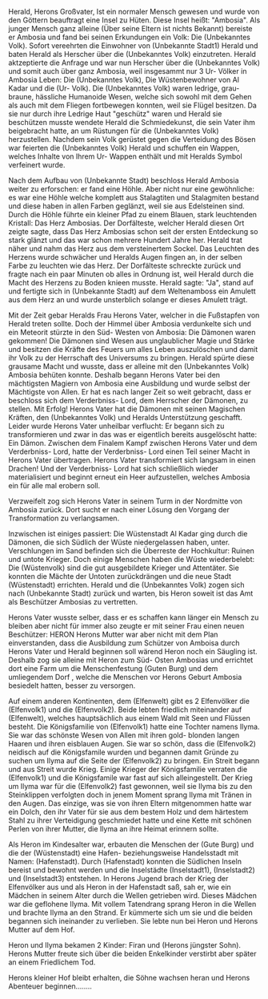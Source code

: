 Herald, Herons Großvater, Ist ein normaler Mensch gewesen und wurde von den Göttern beauftragt eine Insel zu Hüten.
Diese Insel heißt: "Ambosia".
Als junger Mensch ganz alleine (Über seine Eltern ist nichts Bekannt) bereiste er Ambosia
und fand bei seinen Erkundungen ein Volk: Die (Unbekanntes Volk).
Sofort vereehrten die Einwohner von (Unbekannte Stadt1) Herald und baten Herald als Herscher über die (Unbekanntes Volk) einzutreten.
Herald aktzeptierte die Anfrage und war nun Herscher über die (Unbekanntes Volk) und somit auch über ganz Ambosia, weil insgesammt nur
3 Ur- Völker in Ambosia Leben: Die (Unbekanntes Volk), Die Wüstenbewohner von Al Kadar und die (Ur- Volk).
Die (Unbekanntes Volk) waren ledrige, grau-braune, hässliche Humanoide Wesen, welche sich sowohl mit dem Gehen als auch mit dem Fliegen
fortbewegen konnten, weil sie Flügel besitzen. Da sie nur durch ihre Ledrige Haut "geschütz" waren und Herald sie beschützen musste
wendete Herald die Schmiedekunst, die sein Vater ihm beigebracht hatte, an um Rüstungen für die (Unbekanntes Volk) herzustellen.
Nachdem sein Volk gerüstet gegen die Verteidung des Bösen war feierten die (Unbekanntes Volk) Herald und schuffen ein Wappen, welches Inhalte von Ihrem
Ur- Wappen enthält und mit Heralds Symbol verfeinert wurde.

Nach dem Aufbau von (Unbekannte Stadt) beschloss Herald Ambosia weiter zu erforschen: er fand eine Höhle.
Aber nicht nur eine gewöhnliche: es war eine Höhle welche komplett aus Stalagtiten und Stalagmiten bestand und diese haben in allen Farben
geglänzt, weil sie aus Edelsteinen sind. Durch die Höhle führte ein kleiner Pfad zu einem Blauen, stark leuchtenden Kristall: Das Herz Ambosias.
Der Dorfälteste, welcher Herald diesen Ort zeigte sagte, dass Das Herz Ambosias schon seit der ersten Entdeckung so stark glänzt und das war schon mehrere Hundert Jahre her.
Herald trat näher und nahm das Herz aus dem versteinertem Sockel.
Das Leuchten des Herzens wurde schwächer und Heralds Augen fingen an, in der selben Farbe zu leuchten wie das Herz.
Der Dorfälteste schreckte zurück und fragte nach ein paar Minuten ob alles in Ordnung ist, weil Herald durch die Macht des Herzens zu Boden knieen musste.
Herald sagte: "Ja", stand auf und fertigte sich in (Unbekannte Stadt) auf dem Weltenamboss ein Amulett aus dem Herz an und wurde unsterblich
solange er dieses Amulett trägt.

Mit der Zeit gebar Heralds Frau Herons Vater, welcher in die Fußstapfen von Herald treten sollte.
Doch der Himmel über Ambosia verdunkelte sich und ein Meteorit stürzte in den Süd- Westen von Ambosia:
Die Dämonen waren gekommen!
Die Dämonen sind Wesen aus unglaublicher Magie und Stärke und besitzen die Kräfte des Feuers
um alles Leben auszulöschen und damit ihr  Volk zu der Herrschaft des Universums zu bringen.
Herald spürte diese grausame Macht und wusste, dass er alleine mit den (Unbekanntes Volk) Ambosia behüten konnte.
Deshalb begann Herons Vater bei den mächtigsten Magiern von Ambosia eine Ausbildung und wurde selbst der Mächtigste von Allen.
Er hat es nach langer Zeit so weit gebracht, dass er beschloss sich dem Verderbniss- Lord, dem Herrscher der Dämonen, zu stellen.
Mit Erfolg! Herons Vater hat die Dämonen mit seinen Magischen Kräften, den (Unbekanntes Volk) und Heralds Unterstützung geschafft.
Leider wurde Herons Vater unheilbar verflucht: Er begann sich zu transformieren und zwar in das was er eigentlich bereits ausgelöscht hatte:
Ein Dämon. Zwischen dem Finalem Kampf zwischen Herons Vater und dem Verderbniss- Lord, hatte der Verderbniss- Lord einen Teil seiner Macht in Herons Vater übertragen.
Herons Vater transformiert sich langsam in einen Drachen!  Und der Verderbniss- Lord hat sich schließlich wieder materialisiert und beginnt erneut ein Heer aufzustellen, welches Ambosia
ein für alle mal erobern soll.

Verzweifelt zog sich Herons Vater in seinem Turm in der Nordmitte von Ambosia zurück. Dort sucht er nach einer Lösung den Vorgang der Transformation zu verlangsamen.

Inzwischen ist einiges passiert: Die Wüstenstadt Al Kadar ging durch die Dämonen, die sich Südlich der Wüste niedergelassen haben, unter.
Verschlungen im Sand befinden sich die Überreste der Hochkultur: Ruinen und untote Krieger.
Doch einige Menschen haben die Wüste wiederbelebt: Die (Wüstenvolk) sind die gut ausgebildete Krieger und Attentäter.
Sie konnten die Mächte der Untoten zurückdrängen und die neue Stadt (Wüstenstadt) errichten.
Herald und die (Unbekanntes Volk) zogen sich nach (Unbekannte Stadt) zurück und warten, bis Heron soweit ist das Amt als Beschützer Ambosias zu vertretten.

Herons Vater wusste selber, dass er es schaffen kann länger ein Mensch zu bleiben aber nicht für immer also zeugte er mit seiner Frau einen neuen Beschützer: HERON
Herons Mutter war aber nicht mit dem Plan einverstanden, dass die Ausbildung zum Schützer von Amboisa durch Herons Vater und Herald beginnen soll wärend Heron noch ein Säugling ist.
Deshalb zog sie alleine mit Heron zum Süd- Osten Ambosias und errichtet dort eine Farm um die Menschenfestung (Guten Burg) und dem umliegendem Dorf ,
welche die Menschen vor Herons Geburt Ambosia besiedelt hatten, besser zu versorgen.

Auf einem anderen Kontinenten, dem (Elfenwelt) gibt es 2 Elfenvölker die (Elfenvolk1) und die (Elfenvolk2). Beide lebten friedlich miteinander auf (Elfenwelt),
welches hauptsächlich aus einem Wald mit Seen und Flüssen besteht.
Die Königsfamilie von (Elfenvolk1) hatte eine Tochter namens Ilyma. Sie war das schönste Wesen von Allen mit ihren gold- blonden langen Haaren und ihren eisblauen Augen.
Sie war so schön, dass die (Elfenvolk2) neidisch auf die Königsfamile wurden und begannen damit Gründe zu suchen um Ilyma auf die Seite der (Elfenvolk2) zu bringen.
Ein Streit begann und aus Streit wurde Krieg. Einige Krieger der Königsfamilie verraten die (Elfenvolk1) und die Königsfamile war fast auf sich alleingestellt.
Der Krieg um Ilyma war für die (Elfenvolk2) fast gewonnen, weil sie Ilyma bis zu den Steinklippen verfolgten doch in jenem Moment sprang Ilyma mit Tränen in den Augen.
Das einzige, was sie von ihren Eltern mitgenommen hatte war ein Dolch, den ihr Vater für sie aus dem bestem Holz und dem härtestem Stahl zu ihrer Verteidigung geschmiedet hatte
und eine Kette mit schönen Perlen von ihrer Mutter, die Ilyma an ihre Heimat erinnern sollte.

Als Heron im Kindesalter war, erbauten die Menschen der (Gute Burg) und die der (Wüstenstadt) eine Hafen- beziehungsweise Handelsstadt mit Namen: (Hafenstadt).
Durch (Hafenstadt) konnten die Südlichen Inseln bereist und bewohnt werden und die Inselstädte (Inselstadt1), (Inselstadt2) und (Inselstadt3) entstehen.
In Herons Jugend brach der Krieg der Elfenvölker aus und als Heron in der Hafenstadt saß, sah er, wie ein Mädchen in seinem Alter durch die Wellen getrieben wird.
Dieses Mädchen war die geflohene Ilyma. Mit vollem Tatendrang sprang Heron in die Wellen und brachte Ilyma an den Strand.
Er kümmerte sich um sie und die beiden begannen sich ineinander zu verlieben.
Sie lebte nun bei Heron und Herons Mutter auf dem Hof.

Heron und Ilyma bekamen 2 Kinder: Firan und (Herons jüngster Sohn). Herons Mutter freute sich über die beiden Enkelkinder verstirbt aber später an einem Friedlichem Tod.

Herons kleiner Hof bleibt erhalten, die Söhne wachsen heran und Herons Abenteuer beginnen........


